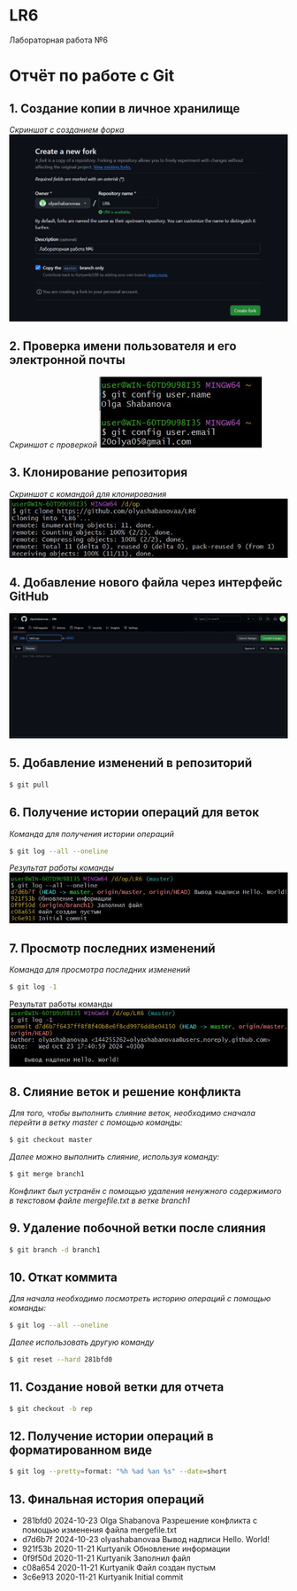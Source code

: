 # LR6
Лабораторная работа №6

# Отчёт по работе с Git

## 1. Создание копии в личное хранилище 
*Скриншот с созданием форка*  
![Скриншот форка](1.jpg)

## 2. Проверка имени пользователя и его электронной почты
*Скриншот с проверкой*
![Проверка имени пользователя и почты](2.jpg)

## 3. Клонирование репозитория
*Скриншот с командой для клонирования*
![Клонирование репозитория](4.jpg)

## 4. Добавление нового файла через интерфейс GitHub
![Добавление файла lab6.cpp](3.jpg)

## 5. Добавление изменений в репозиторий
```bash
$ git pull
```

## 6. Получение истории операций для веток
*Команда для получения истории операций*
```bash
$ git log --all --oneline
```
*Результат работы команды*
![Скриншот с историей операций](5.jpg)

## 7. Просмотр последних изменений
*Команда для просмотра последних изменений*
```bash
$ git log -1
```
Результат работы команды
![Скриншот с последними изменениями](6.jpg)

## 8. Слияние веток и решение конфликта
*Для того, чтобы выполнить слияние веток, необходимо сначала перейти в ветку master с помощью команды:*
```bash
$ git checkout master
```
*Далее можно выполнить слияние, используя команду:*
```bash
$ git merge branch1
```
*Конфликт был устранён с помощью удаления ненужного содержимого в текстовом файле mergefile.txt в ветке branch1*

## 9. Удаление побочной ветки после слияния
```bash
$ git branch -d branch1
```

## 10. Откат коммита
*Для начала необходимо посмотреть историю операций с помощью команды:*
```bash
$ git log --all --oneline
```
*Далее использовать другую команду*
```bash
$ git reset --hard 281bfd0
```

## 11. Создание новой ветки для отчета
```bash
$ git checkout -b rep
```

## 12. Получение истории операций в форматированном виде
```bash
$ git log --pretty=format: "%h %ad %an %s" --date=short
```

## 13. Финальная история операций
+ 281bfd0 2024-10-23 Olga Shabanova Разрешение конфликта с помощью изменения файла mergefile.txt
+ d7d6b7f 2024-10-23 olyashabanovaa Вывод надписи Hello. World!
+ 921f53b 2020-11-21 Kurtyanik Обновление информации
+ 0f9f50d 2020-11-21 Kurtyanik Заполнил файл
+ c08a654 2020-11-21 Kurtyanik Файл создан пустым
+ 3c6e913 2020-11-21 Kurtyanik Initial commit




